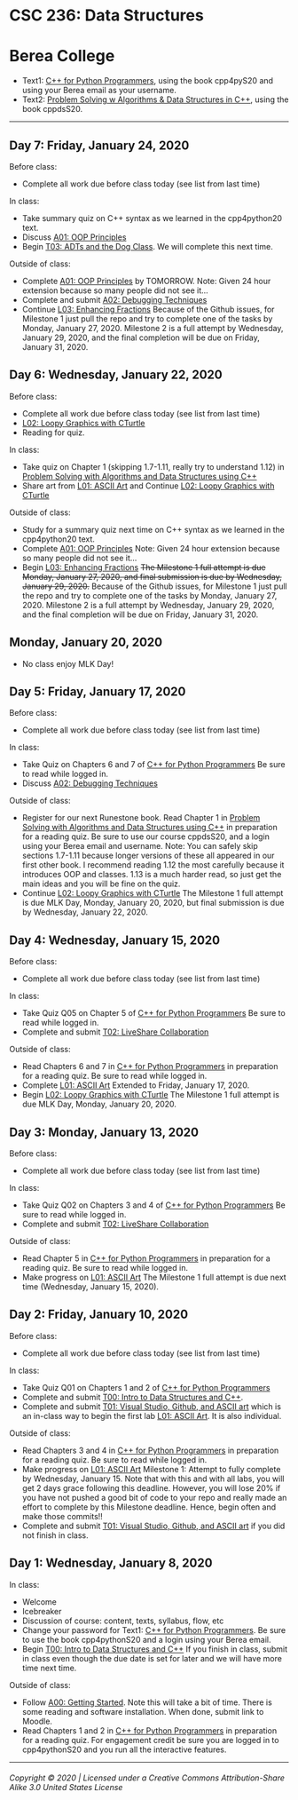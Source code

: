 # CSC 236: Data Structures
# Berea College

  - Text1: [C++ for Python Programmers](https://runestone.academy/runestone/books/published/cpp4python/index.html), using the book cpp4pyS20 and using your Berea email as your username.
  - Text2: [Problem Solving w Algorithms & Data Structures in C++](https://runestone.academy/runestone/books/published/cppds/index.html), using the book cppdsS20.

---

## Day 7: Friday, January 24, 2020

Before class:
  - Complete all work due before class today (see list from last time)

In class:
  - Take summary quiz on C++ syntax as we learned in the cpp4python20 text.
  - Discuss [A01: OOP Principles](https://docs.google.com/document/d/1uH5vpyvL1rCLsmI14D3LIgUo2Q-0fCCdclOz2ZAk1Eg/edit?usp=sharing)
  - Begin [T03: ADTs and the Dog Class](https://docs.google.com/document/d/1cbY3fIGfa0rSwLBtRIbNSWqesK-fU8rmn7wlLAK-H2w/edit?usp=sharing). We will complete this next time.

Outside of class:
  - Complete [A01: OOP Principles](https://docs.google.com/document/d/1uH5vpyvL1rCLsmI14D3LIgUo2Q-0fCCdclOz2ZAk1Eg/edit?usp=sharing) by TOMORROW. Note: Given 24 hour extension because so many people did not see it...
  - Complete and submit [A02: Debugging Techniques](https://docs.google.com/document/d/1T0BS2SzKxoOXg_EpfDCpFd8UG219_Jbqzl8W1kogtcc/edit?usp=sharing)
  - Continue [L03: Enhancing Fractions](https://docs.google.com/document/d/1WdDX55fz4M0z5mhjXuq8XevwY5-abTBtxqxasXKtOgBA/edit?usp=sharing) Because of the Github issues, for Milestone 1 just pull the repo and try to complete one of the tasks by  Monday, January 27, 2020. Milestone 2 is a full attempt by Wednesday, January 29, 2020, and the final completion will be due on Friday, January 31, 2020.

## Day 6: Wednesday, January 22, 2020

Before class:
  - Complete all work due before class today (see list from last time)
  - [L02: Loopy Graphics with CTurtle](https://docs.google.com/document/d/1ioeFDwSYjqptnOVeFmoiKL9baWLCeVRM9FQvoci6iio/edit?usp=sharing)
  - Reading for quiz.

In class:
  - Take quiz on Chapter 1 (skipping 1.7-1.11, really try to understand 1.12) in [Problem Solving with Algorithms and Data Structures using C++](https://runestone.academy/runestone/books/published/cppds/index.html)
  - Share art from [L01: ASCII Art](https://docs.google.com/document/d/14j_z0Q-HcVHP9KLok0PGk6o7U3wKpC7BN_tygccKfK8/edit?usp=sharing) and Continue [L02: Loopy Graphics with CTurtle](https://docs.google.com/document/d/1ioeFDwSYjqptnOVeFmoiKL9baWLCeVRM9FQvoci6iio/edit?usp=sharing)

Outside of class:
  - Study for a summary quiz next time on C++ syntax as we learned in the cpp4python20 text.
  - Complete [A01: OOP Principles](https://docs.google.com/document/d/1uH5vpyvL1rCLsmI14D3LIgUo2Q-0fCCdclOz2ZAk1Eg/edit?usp=sharing) Note: Given 24 hour extension because so many people did not see it...
  - Begin [L03: Enhancing Fractions](https://docs.google.com/document/d/1WdDX55z4M0z5mhjXuq8XevwY5-abTBtxqxasXKtOgBA/edit?usp=sharing) ~~The Milestone 1 full attempt is due  Monday, January 27, 2020, and final submission is due by Wednesday, January 29, 2020.~~ Because of the Github issues, for Milestone 1 just pull the repo and try to complete one of the tasks by  Monday, January 27, 2020. Milestone 2 is a full attempt by Wednesday, January 29, 2020, and the final completion will be due on Friday, January 31, 2020.

## Monday, January 20, 2020
  - No class enjoy MLK Day!

## Day 5: Friday, January 17, 2020

Before class:
  - Complete all work due before class today (see list from last time)

In class:
  - Take Quiz on Chapters 6 and 7 of [C++ for Python Programmers](https://runestone.academy/runestone/books/published/cpp4python/index.html) Be sure to read while logged in.
  - Discuss [A02: Debugging Techniques](https://docs.google.com/document/d/1T0BS2SzKxoOXg_EpfDCpFd8UG219_Jbqzl8W1kogtcc/edit?usp=sharing)

Outside of class:
  - Register for our next Runestone book. Read Chapter 1 in [Problem Solving with Algorithms and Data Structures using C++](https://runestone.academy/runestone/books/published/cppds/index.html) in preparation for a reading quiz. Be sure to use our course cppdsS20, and a login using your Berea email and username. Note: You can safely skip sections 1.7-1.11 because longer versions of these all appeared in our first other book. I recommend reading 1.12 the most carefully because it introduces OOP and classes. 1.13 is a much harder read, so just get the main ideas and you will be fine on the quiz.
  - Continue [L02: Loopy Graphics with CTurtle](https://docs.google.com/document/d/1ioeFDwSYjqptnOVeFmoiKL9baWLCeVRM9FQvoci6iio/edit?usp=sharing) The Milestone 1 full attempt is due MLK Day, Monday, January 20, 2020, but final submission is due by Wednesday, January 22, 2020.

## Day 4: Wednesday, January 15, 2020

Before class:
  - Complete all work due before class today (see list from last time)

In class:
  - Take Quiz Q05 on Chapter 5 of [C++ for Python Programmers](https://runestone.academy/runestone/books/published/cpp4python/index.html) Be sure to read while logged in.
  - Complete and submit [T02: LiveShare Collaboration](https://docs.google.com/document/d/1fB24sIofHbsWZ2xJAQzCJ_RoIkfUhXZWYb0XJSjhAKQ/edit?usp=sharing)

Outside of class:
  - Read Chapters 6 and 7 in [C++ for Python Programmers](https://runestone.academy/runestone/books/published/cpp4python/index.html) in preparation for a reading quiz. Be sure to read while logged in.
  - Complete [L01: ASCII Art](https://docs.google.com/document/d/14j_z0Q-HcVHP9KLok0PGk6o7U3wKpC7BN_tygccKfK8/edit?usp=sharing) Extended to Friday, January 17, 2020.
  - Begin [L02: Loopy Graphics with CTurtle](https://docs.google.com/document/d/1ioeFDwSYjqptnOVeFmoiKL9baWLCeVRM9FQvoci6iio/edit?usp=sharing) The Milestone 1 full attempt is due MLK Day, Monday, January 20, 2020.


## Day 3: Monday, January 13, 2020

Before class:
  - Complete all work due before class today (see list from last time)

In class:
  - Take Quiz Q02 on Chapters 3 and 4 of [C++ for Python Programmers](https://runestone.academy/runestone/books/published/cpp4python/index.html) Be sure to read while logged in.
  - Complete and submit [T02: LiveShare Collaboration](https://docs.google.com/document/d/1fB24sIofHbsWZ2xJAQzCJ_RoIkfUhXZWYb0XJSjhAKQ/edit?usp=sharing)

Outside of class:
  - Read Chapter 5 in [C++ for Python Programmers](https://runestone.academy/runestone/books/published/cpp4python/index.html) in preparation for a reading quiz. Be sure to read while logged in.
  - Make progress on [L01: ASCII Art](https://docs.google.com/document/d/14j_z0Q-HcVHP9KLok0PGk6o7U3wKpC7BN_tygccKfK8/edit?usp=sharing) The Milestone 1 full attempt is due next time (Wednesday, January 15, 2020).

## Day 2: Friday, January 10, 2020

Before class:
  - Complete all work due before class today (see list from last time)

In class:
  - Take Quiz Q01 on Chapters 1 and 2 of [C++ for Python Programmers](https://runestone.academy/runestone/books//cpp4python/index.html)
  - Complete and submit [T00: Intro to Data Structures and C++](https://docs.google.com/document/d/1rAt_iqmj_WznSwUe7M4R0wdljHDem2XB8dKKxZR1b1w/).
  - Complete and submit [T01: Visual Studio, Github, and ASCII art](https://docs.google.com/document/d/1Bz1sbwxid1ydkSHaO5nDMpMgzwa29Py6zzTlWGUvBzM/edit?usp=sharing) which is an in-class way to begin the first lab [L01: ASCII Art](https://docs.google.com/document/d/14j_z0Q-HcVHP9KLok0PGk6o7U3wKpC7BN_tygccKfK8/edit?usp=sharing). It is also individual.

Outside of class:
  - Read Chapters 3 and 4 in [C++ for Python Programmers](https://runestone.academy/runestone/books/published/cpp4python/index.html) in preparation for a reading quiz. Be sure to read while logged in.
  - Make progress on [L01: ASCII Art](https://docs.google.com/document/d/14j_z0Q-HcVHP9KLok0PGk6o7U3wKpC7BN_tygccKfK8/edit?usp=sharing) Milestone 1: Attempt to fully complete by Wednesday, January 15. Note that with this and with all labs, you will get 2 days grace following this deadline. However, you will lose 20% if you have not pushed a good bit of code to your repo and really made an effort to complete by this Milestone deadline. Hence, begin often and make those commits!!
  - Complete and submit [T01: Visual Studio, Github, and ASCII art](https://docs.google.com/document/d/1Bz1sbwxid1ydkSHaO5nDMpMgzwa29Py6zzTlWGUvBzM/edit?usp=sharing) if you did not finish in class.

## Day 1: Wednesday, January 8, 2020

In class:
  - Welcome
  - Icebreaker
  - Discussion of course: content, texts, syllabus, flow, etc
  - Change your password for Text1: [C++ for Python Programmers](https://runestone.academy/runestone/books/published/cpp4python/index.html). Be sure to use the book cpp4pythonS20 and a login using your Berea email.
  - Begin [T00: Intro to Data Structures and C++](https://docs.google.com/document/d/1rAt_iqmj_WznSwUe7M4R0wdljHDem2XB8dKKxZR1b1w/) If you finish in class, submit in class even though the due date is set for later and we will have more time next time.

Outside of class:
  - Follow [A00: Getting Started](https://docs.google.com/document/d/12iJBToSMk2A1n2mSdAmwKnFEpFVlnLz73ulsyt0htNM/edit?usp=sharing). Note this will take a bit of time. There is some reading and software installation. When done, submit link to Moodle.
  - Read Chapters 1 and 2 in [C++ for Python Programmers](https://runestone.academy/runestone/books/published/cpp4python/index.html) in preparation for a reading quiz. For engagement credit be sure you are logged in to cpp4pythonS20 and you run all the interactive features.

---
###### Copyright © 2020 | Licensed under a Creative Commons Attribution-Share Alike 3.0 United States License
